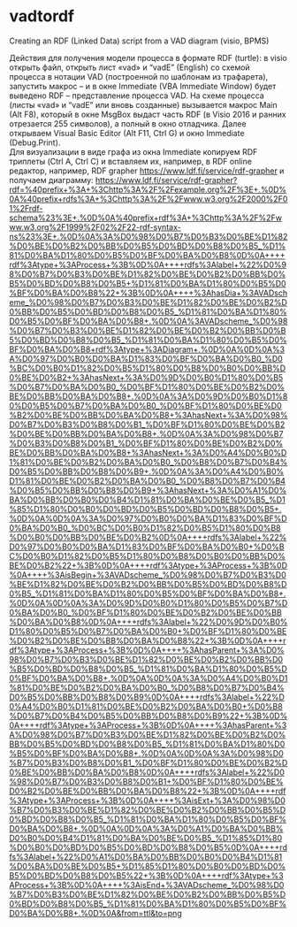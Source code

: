 # vadtordf
Creating an RDF (Linked Data) script from a VAD  diagram (visio, BPMS)

Действия для получения модели процесса в формате RDF (turtle): в visio открыть файл, открыть лист «vad» и “vadE” (English) со схемой процесса в нотации VAD (построенной по шаблонам из трафарета), запустить макрос – и в окне Immediate (VBA Immediate Window) будет выведено RDF – представление процесса VAD.
На схеме процесса (листы «vad» и “vadE” или вновь созданные) вызывается макрос Main (Alt F8), который в окне MsgBox выдаст часть RDF (в Visio 2016 и ранних отрезается 255 символов), а полный в окно отладчика.
Далее открываем Visual Basic Editor (Alt F11, Ctrl G) и окно Immediate (Debug.Print).  
Для визуализации в виде графа из окна Immediate копируем RDF триплеты (Ctrl A, Ctrl C) и вставляем их, например, в RDF online редактор, например, RDF grapher
https://www.ldf.fi/service/rdf-grapher 
и получаем диаграмму:
https://www.ldf.fi/service/rdf-grapher?rdf=%40prefix+%3A+%3Chttp%3A%2F%2Fexample.org%2F%3E+.%0D%0A%40prefix+rdfs%3A+%3Chttp%3A%2F%2Fwww.w3.org%2F2000%2F01%2Frdf-schema%23%3E+.%0D%0A%40prefix+rdf%3A+%3Chttp%3A%2F%2Fwww.w3.org%2F1999%2F02%2F22-rdf-syntax-ns%23%3E+.%0D%0A%3A%D0%98%D0%B7%D0%B3%D0%BE%D1%82%D0%BE%D0%B2%D0%BB%D0%B5%D0%BD%D0%B8%D0%B5_%D1%81%D0%BA%D1%80%D0%B5%D0%BF%D0%BA%D0%B8%0D%0A++++rdf%3Atype+%3AProcess+%3B%0D%0A++++rdfs%3Alabel+%22%D0%98%D0%B7%D0%B3%D0%BE%D1%82%D0%BE%D0%B2%D0%BB%D0%B5%D0%BD%D0%B8%D0%B5+%D1%81%D0%BA%D1%80%D0%B5%D0%BF%D0%BA%D0%B8%22+%3B%0D%0A++++%3AhasDia+%3AVADscheme_%D0%98%D0%B7%D0%B3%D0%BE%D1%82%D0%BE%D0%B2%D0%BB%D0%B5%D0%BD%D0%B8%D0%B5_%D1%81%D0%BA%D1%80%D0%B5%D0%BF%D0%BA%D0%B8+.%0D%0A%3AVADscheme_%D0%98%D0%B7%D0%B3%D0%BE%D1%82%D0%BE%D0%B2%D0%BB%D0%B5%D0%BD%D0%B8%D0%B5_%D1%81%D0%BA%D1%80%D0%B5%D0%BF%D0%BA%D0%B8+rdf%3Atype+%3ADiagram+.%0D%0A%0D%0A%3A%D0%97%D0%B0%D0%BA%D1%83%D0%BF%D0%BA%D0%B0_%D0%BC%D0%B0%D1%82%D0%B5%D1%80%D0%B8%D0%B0%D0%BB%D0%BE%D0%B2+%3AhasNext+%3A%D0%9D%D0%B0%D1%80%D0%B5%D0%B7%D0%BA%D0%B0_%D0%BF%D1%80%D0%BE%D0%B2%D0%BE%D0%BB%D0%BA%D0%B8+.%0D%0A%3A%D0%9D%D0%B0%D1%80%D0%B5%D0%B7%D0%BA%D0%B0_%D0%BF%D1%80%D0%BE%D0%B2%D0%BE%D0%BB%D0%BA%D0%B8+%3AhasNext+%3A%D0%98%D0%B7%D0%B3%D0%B8%D0%B1_%D0%BF%D1%80%D0%BE%D0%B2%D0%BE%D0%BB%D0%BA%D0%B8+.%0D%0A%3A%D0%98%D0%B7%D0%B3%D0%B8%D0%B1_%D0%BF%D1%80%D0%BE%D0%B2%D0%BE%D0%BB%D0%BA%D0%B8+%3AhasNext+%3A%D0%A4%D0%B0%D1%81%D0%BE%D0%B2%D0%BA%D0%B0_%D0%B8%D0%B7%D0%B4%D0%B5%D0%BB%D0%B8%D0%B9+.%0D%0A%3A%D0%A4%D0%B0%D1%81%D0%BE%D0%B2%D0%BA%D0%B0_%D0%B8%D0%B7%D0%B4%D0%B5%D0%BB%D0%B8%D0%B9+%3AhasNext+%3A%D0%A1%D0%BA%D0%BB%D0%B0%D0%B4%D1%81%D0%BA%D0%BE%D0%B5_%D1%85%D1%80%D0%B0%D0%BD%D0%B5%D0%BD%D0%B8%D0%B5+.%0D%0A%0D%0A%3A%D0%97%D0%B0%D0%BA%D1%83%D0%BF%D0%BA%D0%B0_%D0%BC%D0%B0%D1%82%D0%B5%D1%80%D0%B8%D0%B0%D0%BB%D0%BE%D0%B2%0D%0A++++rdfs%3Alabel+%22%D0%97%D0%B0%D0%BA%D1%83%D0%BF%D0%BA%D0%B0+%D0%BC%D0%B0%D1%82%D0%B5%D1%80%D0%B8%D0%B0%D0%BB%D0%BE%D0%B2%22+%3B%0D%0A++++rdf%3Atype+%3AProcess+%3B%0D%0A++++%3AisBegin+%3AVADscheme_%D0%98%D0%B7%D0%B3%D0%BE%D1%82%D0%BE%D0%B2%D0%BB%D0%B5%D0%BD%D0%B8%D0%B5_%D1%81%D0%BA%D1%80%D0%B5%D0%BF%D0%BA%D0%B8+.%0D%0A%0D%0A%3A%D0%9D%D0%B0%D1%80%D0%B5%D0%B7%D0%BA%D0%B0_%D0%BF%D1%80%D0%BE%D0%B2%D0%BE%D0%BB%D0%BA%D0%B8%0D%0A++++rdfs%3Alabel+%22%D0%9D%D0%B0%D1%80%D0%B5%D0%B7%D0%BA%D0%B0+%D0%BF%D1%80%D0%BE%D0%B2%D0%BE%D0%BB%D0%BA%D0%B8%22+%3B%0D%0A++++rdf%3Atype+%3AProcess+%3B%0D%0A++++%3AhasParent+%3A%D0%98%D0%B7%D0%B3%D0%BE%D1%82%D0%BE%D0%B2%D0%BB%D0%B5%D0%BD%D0%B8%D0%B5_%D1%81%D0%BA%D1%80%D0%B5%D0%BF%D0%BA%D0%B8+.%0D%0A%0D%0A%3A%D0%A4%D0%B0%D1%81%D0%BE%D0%B2%D0%BA%D0%B0_%D0%B8%D0%B7%D0%B4%D0%B5%D0%BB%D0%B8%D0%B9%0D%0A++++rdfs%3Alabel+%22%D0%A4%D0%B0%D1%81%D0%BE%D0%B2%D0%BA%D0%B0+%D0%B8%D0%B7%D0%B4%D0%B5%D0%BB%D0%B8%D0%B9%22+%3B%0D%0A++++rdf%3Atype+%3AProcess+%3B%0D%0A++++%3AhasParent+%3A%D0%98%D0%B7%D0%B3%D0%BE%D1%82%D0%BE%D0%B2%D0%BB%D0%B5%D0%BD%D0%B8%D0%B5_%D1%81%D0%BA%D1%80%D0%B5%D0%BF%D0%BA%D0%B8+.%0D%0A%0D%0A%3A%D0%98%D0%B7%D0%B3%D0%B8%D0%B1_%D0%BF%D1%80%D0%BE%D0%B2%D0%BE%D0%BB%D0%BA%D0%B8%0D%0A++++rdfs%3Alabel+%22%D0%98%D0%B7%D0%B3%D0%B8%D0%B1+%D0%BF%D1%80%D0%BE%D0%B2%D0%BE%D0%BB%D0%BA%D0%B8%22+%3B%0D%0A++++rdf%3Atype+%3AProcess+%3B%0D%0A++++%3AisExt+%3A%D0%98%D0%B7%D0%B3%D0%BE%D1%82%D0%BE%D0%B2%D0%BB%D0%B5%D0%BD%D0%B8%D0%B5_%D1%81%D0%BA%D1%80%D0%B5%D0%BF%D0%BA%D0%B8+.%0D%0A%0D%0A%3A%D0%A1%D0%BA%D0%BB%D0%B0%D0%B4%D1%81%D0%BA%D0%BE%D0%B5_%D1%85%D1%80%D0%B0%D0%BD%D0%B5%D0%BD%D0%B8%D0%B5%0D%0A++++rdfs%3Alabel+%22%D0%A1%D0%BA%D0%BB%D0%B0%D0%B4%D1%81%D0%BA%D0%BE%D0%B5+%D1%85%D1%80%D0%B0%D0%BD%D0%B5%D0%BD%D0%B8%D0%B5%22+%3B%0D%0A++++rdf%3Atype+%3AProcess+%3B%0D%0A++++%3AisEnd+%3AVADscheme_%D0%98%D0%B7%D0%B3%D0%BE%D1%82%D0%BE%D0%B2%D0%BB%D0%B5%D0%BD%D0%B8%D0%B5_%D1%81%D0%BA%D1%80%D0%B5%D0%BF%D0%BA%D0%B8+.%0D%0A&from=ttl&to=png
